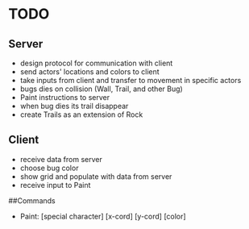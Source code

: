 # TODO

## Server
- design protocol for communication with client
- send actors' locations and colors to client
- take inputs from client and transfer to movement in specific actors
- bugs dies on collision (Wall, Trail, and other Bug)
- Paint instructions to server
- when bug dies its trail disappear
- create Trails as an extension of Rock

## Client
- receive data from server
- choose bug color
- show grid and populate with data from server
- receive input to Paint

##Commands
- Paint: [special character] [x-cord] [y-cord] [color]